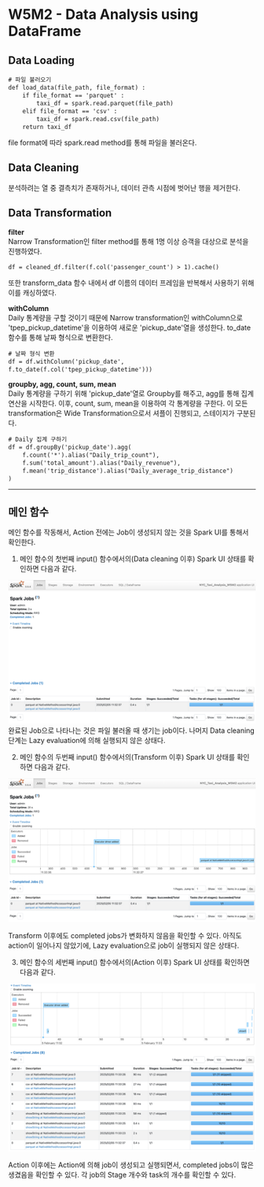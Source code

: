 # W5M2 - Data Analysis using DataFrame

## Data Loading
    
    # 파일 불러오기
    def load_data(file_path, file_format) :
        if file_format == 'parquet' :
            taxi_df = spark.read.parquet(file_path)
        elif file_format == 'csv' :
            taxi_df = spark.read.csv(file_path)
        return taxi_df

file format에 따라 spark.read method를 통해 파일을 불러온다.

## Data Cleaning

분석하려는 열 중 결측치가 존재하거나, 데이터 관측 시점에 벗어난 행을 제거한다.

## Data Transformation

**filter**</br>
Narrow Transformation인 filter method를 통해 1명 이상 승객을 대상으로 분석을 진행하였다.

    df = cleaned_df.filter(f.col('passenger_count') > 1).cache()

또한 transform_data 함수 내에서 df 이름의 데이터 프레임을 반복해서 사용하기 위해 이를 캐싱하였다.

**withColumn**</br>
Daily 통계량을 구할 것이기 때문에 Narrow transformation인 withColumn으로 'tpep_pickup_datetime'을 이용하여 새로운 'pickup_date'열을 생성한다. to_date 함수를 통해 날짜 형식으로 변환한다.

    # 날짜 형식 변환
    df = df.withColumn('pickup_date', f.to_date(f.col('tpep_pickup_datetime')))

**groupby, agg, count, sum, mean**</br>
Daily 통계량을 구하기 위해 'pickup_date'열로 Groupby를 해주고, agg를 통해 집계 연산을 시작한다. 이후, count, sum, mean을 이용하여 각 통계량을 구한다. 이 모든 transformation은 Wide Transformation으로서 셔플이 진행되고, 스테이지가 구분된다.

    # Daily 집계 구하기
    df = df.groupBy('pickup_date').agg(
        f.count('*').alias("Daily_trip_count"),
        f.sum('total_amount').alias("Daily_revenue"),
        f.mean('trip_distance').alias("Daily_average_trip_distance")
    )

---
## 메인 함수
메인 함수를 작동해서, Action 전에는 Job이 생성되지 않는 것을 Spark UI를 통해서 확인한다.

1. 메인 함수의 첫번째 input() 함수에서의(Data cleaning 이후) Spark UI 상태를 확인하면 다음과 같다.

![input1](./markdown_pictures/input1.png)
완료된 Job으로 나타나는 것은 파일 불러올 때 생기는 job이다. 나머지 Data cleaning 단계는 Lazy evaluation에 의해 실행되지 않은 상태다.

2. 메인 함수의 두번째 input() 함수에서의(Transform 이후) Spark UI 상태를 확인하면 다음과 같다.

![input2](./markdown_pictures/input2.png)

Transform 이후에도 completed jobs가 변화하지 않음을 확인할 수 있다. 아직도 action이 일어나지 않았기에, Lazy evaluation으로 job이 실행되지 않은 상태다.

3. 메인 함수의 세번째 input() 함수에서의(Action 이후) Spark UI 상태를 확인하면 다음과 같다.

![input3](./markdown_pictures/input3.png)

Action 이후에는 Action에 의해 job이 생성되고 실행되면서, completed jobs이 많은 생겼음을 확인할 수 있다. 각 job의 Stage 개수와 task의 개수를 확인할 수 있다.